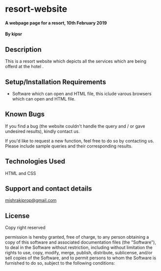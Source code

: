 # resort-website
#### A webpage page for a resort, 10th February 2019
#### By **kipsr**
## Description
This is a resort website which depicts all the services which are being offerd at the hotel .
## Setup/Installation Requirements
* Software which can open and HTML file, this iclude varous browsers which can open and HTML file.
 

## Known Bugs
If you find a bug (the website couldn't handle the query and / or gave undesired results), kindly contact us.

If you'd like to request a new function, feel free to do so by contacting us. Please include sample queries and their corresponding results.
## Technologies Used
HTML and CSS
## Support and contact details
mishrakiprop@gmail.com
## License
Copy right reserved

permission is hereby granted, free of charge, to any person obtaining a copy
of this software and associated documentation files (the "Software"), to deal
in the Software without restriction, including without limitation the rights
to use, copy, modify, merge, publish, distribute, sublicense, and/or sell
copies of the Software, and to permit persons to whom the Software is
furnished to do so, subject to the following conditions:
